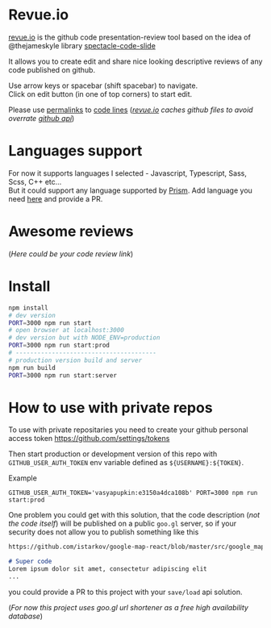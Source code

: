 # Revue.io

[revue.io](https://revue.io) is the github code presentation-review tool
based on the idea of @thejameskyle library
[spectacle-code-slide](https://github.com/thejameskyle/spectacle-code-slide)

It allows you to create edit and share
nice looking descriptive reviews of any code published on github.

Use arrow keys or spacebar (shift spacebar) to navigate.   
Click on edit button (in one of top corners) to start edit.

Please use [permalinks](https://help.github.com/articles/getting-permanent-links-to-files/)
to [code lines](https://blog.mariusschulz.com/2015/07/25/sharing-line-highlights-in-github-files)
(_[revue.io](https://revue.io) caches github files
to avoid overrate [github api](https://developer.github.com/v3/rate_limit/)_)

# Languages support

For now it supports languages I selected - Javascript, Typescript, Sass, Scss, C++ etc...   
But it could support any language supported by [Prism](http://prismjs.com/).
Add language you need [here](https://github.com/istarkov/revue/blob/master/src/prism/utils/languages.js)
and provide a PR.

# Awesome reviews

(_Here could be your code review link_)

# Install

```bash
npm install
# dev version
PORT=3000 npm run start
# open browser at localhost:3000
# dev version but with NODE_ENV=production
PORT=3000 npm run start:prod
# ---------------------------------------
# production version build and server
npm run build
PORT=3000 npm run start:server
```

# How to use with private repos

To use with private repositaries you need to create
your github personal access token https://github.com/settings/tokens

Then start production or development version of this repo
with `GITHUB_USER_AUTH_TOKEN` env variable defined as `${USERNAME}:${TOKEN}`.

Example

```shell
GITHUB_USER_AUTH_TOKEN='vasyapupkin:e3150a4dca108b' PORT=3000 npm run start:prod
```

One problem you could get with this solution,
that the code description (_not the code itself_) will be published
on a public `goo.gl` server,
so if your security does not allow you to publish something like this

```markdown
https://github.com/istarkov/google-map-react/blob/master/src/google_map.js#L154-158

# Super code
Lorem ipsum dolor sit amet, consectetur adipiscing elit
...
```

you could provide a PR to this project with your `save/load` api solution.

(_For now this project uses goo.gl url shortener as a free high availability database_)
